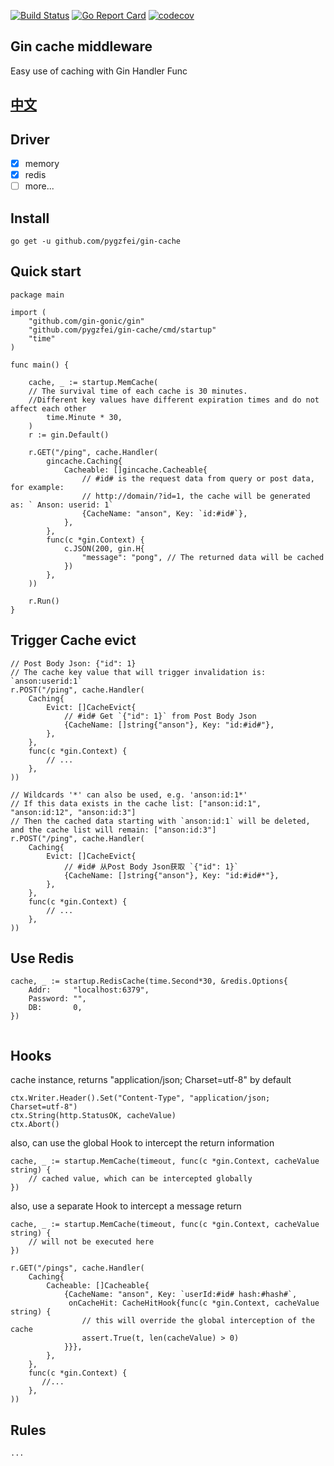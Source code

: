 [![Build Status](https://github.com/pygzfei/gin-cache/actions/workflows/go.yml/badge.svg?branch=main)](https://github.com/pygzfei/gin-cache/actions?query=branch%3Amaster)
[![Go Report Card](https://goreportcard.com/badge/github.com/pygzfei/gin-cache?branch=main)](https://goreportcard.com/report/github.com/pygzfei/gin-cache)
[![codecov](https://codecov.io/gh/pygzfei/gin-cache/branch/main/graph/badge.svg)](https://codecov.io/gh/pygzfei/gin-cache)

## Gin cache middleware
Easy use of caching with Gin Handler Func

## [中文](/README_CN.md)

## Driver
- [x] memory
- [x] redis
- [ ] more...

## Install
```
go get -u github.com/pygzfei/gin-cache
```
## Quick start
```
package main

import (
	"github.com/gin-gonic/gin"
	"github.com/pygzfei/gin-cache/cmd/startup"
	"time"
)

func main() {

	cache, _ := startup.MemCache(
	// The survival time of each cache is 30 minutes. 
	//Different key values have different expiration times and do not affect each other
		time.Minute * 30, 
	)
	r := gin.Default()

	r.GET("/ping", cache.Handler(
		gincache.Caching{
			Cacheable: []gincache.Cacheable{
				// #id# is the request data from query or post data, for example: 
				// http://domain/?id=1, the cache will be generated as: ` Anson: userid: 1`
				{CacheName: "anson", Key: `id:#id#`},
			},
		},
		func(c *gin.Context) {
			c.JSON(200, gin.H{
				"message": "pong", // The returned data will be cached
			})
		},
	))

	r.Run()
}

```

## Trigger Cache evict
```
// Post Body Json: {"id": 1}
// The cache key value that will trigger invalidation is: `anson:userid:1`
r.POST("/ping", cache.Handler(
    Caching{
        Evict: []CacheEvict{
            // #id# Get `{"id": 1}` from Post Body Json
            {CacheName: []string{"anson"}, Key: "id:#id#"},
        },
    },
    func(c *gin.Context) {
        // ...
    },
))

// Wildcards '*' can also be used, e.g. 'anson:id:1*'
// If this data exists in the cache list: ["anson:id:1", "anson:id:12", "anson:id:3"]
// Then the cached data starting with `anson:id:1` will be deleted, and the cache list will remain: ["anson:id:3"]
r.POST("/ping", cache.Handler(
    Caching{
        Evict: []CacheEvict{
            // #id# 从Post Body Json获取 `{"id": 1}`
            {CacheName: []string{"anson"}, Key: "id:#id#*"},
        },
    },
    func(c *gin.Context) {
        // ...
    },
))
```

## Use Redis
```
cache, _ := startup.RedisCache(time.Second*30, &redis.Options{
    Addr:     "localhost:6379",
    Password: "",
    DB:       0,
})
	
```

## Hooks
cache instance, returns "application/json; Charset=utf-8" by default
```
ctx.Writer.Header().Set("Content-Type", "application/json; Charset=utf-8")
ctx.String(http.StatusOK, cacheValue)
ctx.Abort()
````
also, can use the global Hook to intercept the return information
```
cache, _ := startup.MemCache(timeout, func(c *gin.Context, cacheValue string) {
    // cached value, which can be intercepted globally
})

```
also, use a separate Hook to intercept a message return
```
cache, _ := startup.MemCache(timeout, func(c *gin.Context, cacheValue string) {
    // will not be executed here
})

r.GET("/pings", cache.Handler(
    Caching{
        Cacheable: []Cacheable{
            {CacheName: "anson", Key: `userId:#id# hash:#hash#`,
             onCacheHit: CacheHitHook{func(c *gin.Context, cacheValue string) {
                // this will override the global interception of the cache
                assert.True(t, len(cacheValue) > 0)
            }}},
        },
    },
    func(c *gin.Context) {
       //...
    },
))
```

## Rules
    ...